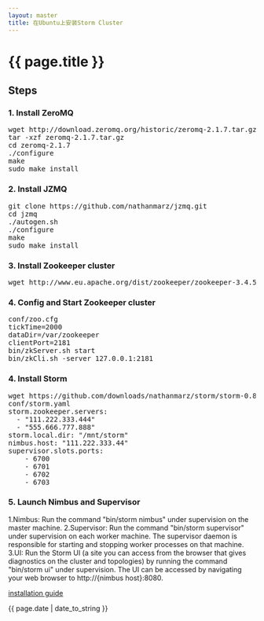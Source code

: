 ```yaml
---
layout: master
title: 在Ubuntu上安装Storm Cluster
---
```

# {{ page.title }} #

## Steps  ##

### 1. Install ZeroMQ ###
<pre class="brush:bash">
wget http://download.zeromq.org/historic/zeromq-2.1.7.tar.gz
tar -xzf zeromq-2.1.7.tar.gz
cd zeromq-2.1.7
./configure
make
sudo make install
</pre>
### 2. Install JZMQ ###
<pre class="brush:bash">
git clone https://github.com/nathanmarz/jzmq.git
cd jzmq
./autogen.sh
./configure
make
sudo make install
</pre>
### 3. Install Zookeeper cluster ###
<pre class="brush:bash">
wget http://www.eu.apache.org/dist/zookeeper/zookeeper-3.4.5/zookeeper-3.4.5.tar.gz
</pre>
### 4. Config and Start Zookeeper cluster ###
<pre class="brush:bash">
conf/zoo.cfg
tickTime=2000
dataDir=/var/zookeeper
clientPort=2181
bin/zkServer.sh start
bin/zkCli.sh -server 127.0.0.1:2181
</pre>
### 4. Install Storm ###
<pre class="brush:bash">
wget https://github.com/downloads/nathanmarz/storm/storm-0.8.1.zip
conf/storm.yaml
storm.zookeeper.servers:
  - "111.222.333.444"
  - "555.666.777.888"
storm.local.dir: "/mnt/storm"
nimbus.host: "111.222.333.44"
supervisor.slots.ports:
    - 6700
    - 6701
    - 6702
    - 6703  
</pre>
### 5. Launch Nimbus and Supervisor ###

1.Nimbus: Run the command "bin/storm nimbus" under supervision on the master machine.
2.Supervisor: Run the command "bin/storm supervisor" under supervision on each worker machine. The supervisor daemon is responsible for starting and stopping worker processes on that machine.
3.UI: Run the Storm UI (a site you can access from the browser that gives diagnostics on the cluster and topologies) by running the command "bin/storm ui" under supervision. The UI can be accessed by navigating your web browser to http://{nimbus host}:8080.





[installation guide](https://github.com/nathanmarz/storm/wiki/Setting-up-a-Storm-cluster)

<p>{{ page.date | date_to_string }}</p>


